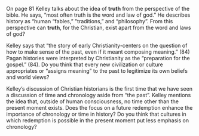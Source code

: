 On page 81 Kelley talks about the idea of **truth** from the perspective of the bible. He says, “most often truth is the word and law of god.” He describes history as “human “fables,” "traditions,” and “philosophy”. From this perspective can **truth**, for the Christian, exist apart from the word and laws of god?

Kelley says that “the story of early Christianity-centers on the question of how to make sense of the past, even if it meant composing meaning.” (84)  Pagan histories were interpreted by Christianity as the “preparation for the gospel.” (84). Do you think that every new civilization or culture appropriates or “assigns meaning” to the past to legitimize its own beliefs and world views?

Kelley’s discussion of Christian historians is the first time that we have seen a discussion of time and chronology aside from “the past”.  Kelley mentions the idea that, outside of human consciousness, no time other than the present moment exists. Does the focus on a future redemption enhance the importance of chronology or time in history?  Do you think that cultures in which redemption is possible in the present moment put less emphasis on chronology?


